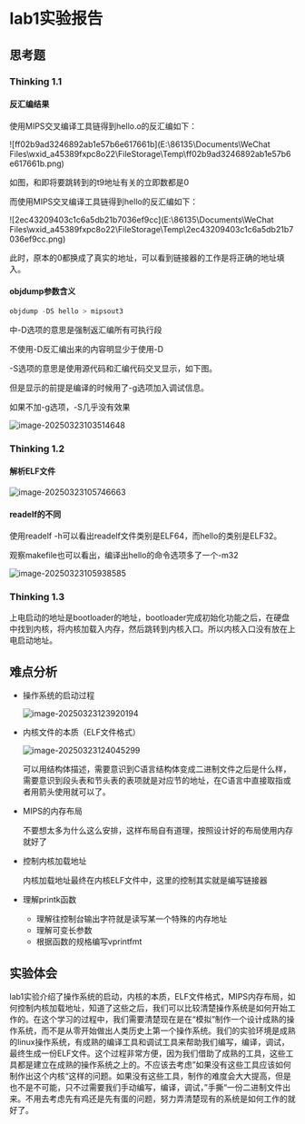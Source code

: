 # lab1实验报告

## 思考题

### Thinking 1.1

#### 反汇编结果

使用MIPS交叉编译工具链得到hello.o的反汇编如下：

![ff02b9ad3246892ab1e57b6e617661b](E:\86135\Documents\WeChat Files\wxid_a45389fxpc8o22\FileStorage\Temp\ff02b9ad3246892ab1e57b6e617661b.png)

如图，和即将要跳转到的t9地址有关的立即数都是0

而使用MIPS交叉编译工具链得到hello的反汇编如下：

![2ec43209403c1c6a5db21b7036ef9cc](E:\86135\Documents\WeChat Files\wxid_a45389fxpc8o22\FileStorage\Temp\2ec43209403c1c6a5db21b7036ef9cc.png)

此时，原本的0都换成了真实的地址，可以看到链接器的工作是将正确的地址填入。

#### objdump参数含义

```c++
objdump -DS hello > mipsout3
```

中-D选项的意思是强制返汇编所有可执行段

不使用-D反汇编出来的内容明显少于使用-D

-S选项的意思是使用源代码和汇编代码交叉显示，如下图。

但是显示的前提是编译的时候用了-g选项加入调试信息。

如果不加-g选项，-S几乎没有效果

![image-20250323103514648](C:\Users\86135\AppData\Roaming\Typora\typora-user-images\image-20250323103514648.png)

### Thinking 1.2

#### 解析ELF文件

![image-20250323105746663](C:\Users\86135\AppData\Roaming\Typora\typora-user-images\image-20250323105746663.png)

#### readelf的不同

使用readelf -h可以看出readelf文件类别是ELF64，而hello的类别是ELF32。

观察makefile也可以看出，编译出hello的命令选项多了一个-m32

![image-20250323105938585](C:\Users\86135\AppData\Roaming\Typora\typora-user-images\image-20250323105938585.png)

### Thinking 1.3

上电启动的地址是bootloader的地址，bootloader完成初始化功能之后，在硬盘中找到内核，将内核加载入内存，然后跳转到内核入口。所以内核入口没有放在上电启动地址。

## 难点分析

- 操作系统的启动过程

  ![image-20250323123920194](C:\Users\86135\AppData\Roaming\Typora\typora-user-images\image-20250323123920194.png)

- 内核文件的本质（ELF文件格式）

  ![image-20250323124045299](C:\Users\86135\AppData\Roaming\Typora\typora-user-images\image-20250323124045299.png)

  可以用结构体描述，需要意识到C语言结构体变成二进制文件之后是什么样，需要意识到段头表和节头表的表项就是对应节的地址，在C语言中直接取指或者用箭头使用就可以了。

- MIPS的内存布局

  不要想太多为什么这么安排，这样布局自有道理，按照设计好的布局使用内存就好了

- 控制内核加载地址

  内核加载地址最终在内核ELF文件中，这里的控制其实就是编写链接器

- 理解printk函数

  - 理解往控制台输出字符就是读写某一个特殊的内存地址	
  - 理解可变长参数
  - 根据函数的规格编写vprintfmt

## 实验体会

lab1实验介绍了操作系统的启动，内核的本质，ELF文件格式，MIPS内存布局，如何控制内核加载地址，知道了这些之后，我们可以比较清楚操作系统是如何开始工作的。在这个学习的过程中，我们需要清楚现在是在“模拟”制作一个设计成熟的操作系统，而不是从零开始做出人类历史上第一个操作系统。我们的实验环境是成熟的linux操作系统，有成熟的编译工具和调试工具来帮助我们编写，编译，调试，最终生成一份ELF文件。这个过程非常方便，因为我们借助了成熟的工具，这些工具都是建立在成熟的操作系统之上的。不应该去考虑”如果没有这些工具应该如何制作出这个内核“这样的问题。如果没有这些工具，制作的难度会大大提高，但是也不是不可能，只不过需要我们手动编写，编译，调试，”手撕“一份二进制文件出来。不用去考虑先有鸡还是先有蛋的问题，努力弄清楚现有的系统是如何工作的就好了。